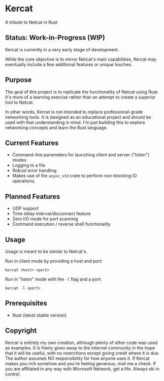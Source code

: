 # Kercat

A tribute to Netcat in Rust

## Status: Work-in-Progress (WIP)

Kercat is currently in a very early stage of development. 

While the core objective is to mirror Netcat's main capabilities, Kercat may eventually include a few additional features or unique touches.

## Purpose

The goal of this project is to replicate the functionality of Netcat using Rust. It's more of a learning exercise rather than an attempt to create a superior tool to Netcat. 

In other words, Kercat is not intended to replace professional-grade networking tools. It is designed as an educational project and should be used with that understanding in mind. I'm just building this to explore networking concepts and learn the Rust language.

## Current Features

- Command-line parameters for launching client and server ("listen") modes
- Logging to a file
- Robust error handling
- Makes use of the `async_std` crate to perform non-blocking IO operations.


## Planned Features

- UDP support
- Time delay interval/disconnect feature
- Zero I/O mode for port scanning
- Command execution / reverse shell functionality

## Usage

Usage is meant to be similar to Netcat's. 

Run in client mode by providing a host and port:

`kercat <host> <port>`

Run in "listen" mode with the `-l` flag and a port:

`kercat -l <port>`

## Prerequisites

- Rust (latest stable version)

## Copyright

Kercat is entirely my own creation, although plenty of other code was used as examples. It is freely given away to the Internet community in the hope that it will be useful, with no restrictions except giving credit where it is due. The author assumes NO responsibility for how anyone uses it. If Kercat makes you rich somehow and you're feeling generous, mail me a check. If you are affiliated in any way with Microsoft Network, get a life. Always ski in control.
